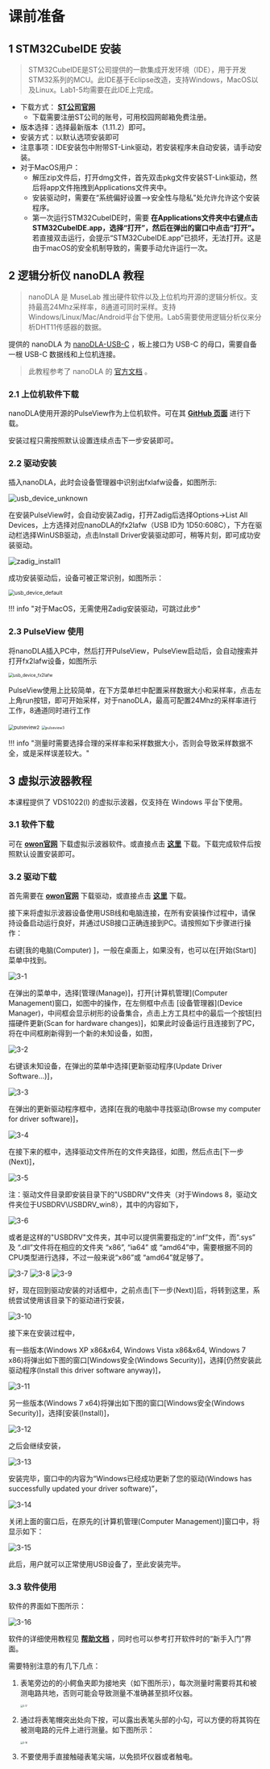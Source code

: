 # 课前准备

## 1 STM32CubeIDE 安装

> STM32CubeIDE是ST公司提供的一款集成开发环境（IDE），用于开发STM32系列的MCU。此IDE基于Eclipse改造，支持Windows，MacOS以及Linux。Lab1-5均需要在此IDE上完成。

- 下载方式： **<u>[ST公司官网](https://www.st.com/zh/development-tools/stm32cubeide.html)</u>** 
    - 下载需要注册ST公司的账号，可用校园网邮箱免费注册。
- 版本选择：选择最新版本（1.11.2）即可。
- 安装方式：以默认选项安装即可
- 注意事项：IDE安装包中附带ST-Link驱动，若安装程序未自动安装，请手动安装。
- 对于MacOS用户：
    - 解压zip文件后，打开dmg文件，首先双击pkg文件安装ST-Link驱动，然后将app文件拖拽到Applications文件夹中。
    - 安装驱动时，需要在“系统偏好设置-->安全性与隐私”处允许允许这个安装程序。
    - 第一次运行STM32CubeIDE时，需要 **在Applications文件夹中右键点击STM32CubeIDE.app，选择“打开”，然后在弹出的窗口中点击“打开”。** 若直接双击运行，会提示“STM32CubeIDE.app”已损坏，无法打开。这是由于macOS的安全机制导致的，需要手动允许运行一次。
    
## 2 逻辑分析仪 nanoDLA 教程

> nanoDLA 是 MuseLab 推出硬件软件以及上位机均开源的逻辑分析仪。支持最高24Mhz采样率，8通道可同时采样。支持Windows/Linux/Mac/Android平台下使用。Lab5需要使用逻辑分析仪来分析DHT11传感器的数据。

提供的 nanoDLA 为 [nanoDLA-USB-C](https://item.taobao.com/item.htm?spm=2013.1.0.0.58b8333eL0dcfJ&id=642354490902) ，板上接口为 USB-C 的母口，需要自备一根 USB-C 数据线和上位机连接。

> 此教程参考了 nanoDLA 的 [官方文档](https://github.com/wuxx/nanoDLA) 。

### 2.1 上位机软件下载

nanoDLA使用开源的PulseView作为上位机软件。可在其 **<u>[GitHub 页面](https://github.com/wuxx/nanoDLA/tree/master/software)</u>** 进行下载。

安装过程只需按照默认设置连续点击下一步安装即可。

### 2.2 驱动安装

插入nanoDLA，此时会设备管理器中识别出fxlafw设备，如图所示:

<img src="https://github.com/wuxx/nanoDLA/blob/master/doc/usb_device_unknown_v1.2.png?raw=true" alt="usb_device_unknown" style="zoom:100%;" />

在安装PulseView时，会自动安装Zadig，打开Zadig后选择Options->List All Devices，上方选择对应nanoDLA的fx2lafw（USB ID为 1D50:608C），下方在驱动栏选择WinUSB驱动，点击Install Driver安装驱动即可，稍等片刻，即可成功安装驱动。

<img src="https://github.com/wuxx/nanoDLA/blob/master/doc/zadig_install1_v1.2.png?raw=true" alt="zadig_install1" style="zoom:100%;" />

成功安装驱动后，设备可被正常识别，如图所示：

<img src="https://github.com/wuxx/nanoDLA/blob/master/doc/usb_device_default_v1.2.png?raw=true" alt="usb_device_default" style="zoom:75%;" />

!!! info "对于MacOS，无需使用Zadig安装驱动，可跳过此步"

### 2.3 PulseView 使用

将nanoDLA插入PC中，然后打开PulseView，PulseView启动后，会自动搜索并打开fx2lafw设备，如图所示

<img src="https://github.com/wuxx/nanoDLA/blob/master/doc/usb_device_fx2lafw.png?raw=true" alt="usb_device_fx2lafw" style="zoom:60%;" />

PulseView使用上比较简单，在下方菜单栏中配置采样数据大小和采样率，点击左上角run按钮，即可开始采样，对于nanoDLA，最高可配置24Mhz的采样率进行工作，8通道同时进行工作

<img src="https://github.com/wuxx/nanoDLA/blob/master/doc/pulseview2.png?raw=true" alt="pulseview2" style="zoom:68%;" />

<img src="https://github.com/wuxx/nanoDLA/blob/master/doc/pulseview3.png?raw=true" alt="pulseview3" style="zoom:50%;" />

!!! info "测量时需要选择合理的采样率和采样数据大小，否则会导致采样数据不全，或是采样误差较大。"

## 3 虚拟示波器教程

本课程提供了 VDS1022(l) 的虚拟示波器，仅支持在 Windows 平台下使用。

### 3.1 软件下载

可在 **<u>[owon官网](http://www.owon.com.cn/products_info.asp?ProID=175)</u>** 下载虚拟示波器软件。或直接点击 **<u>[这里](http://www.owon.com.cn/softdown/PC/OWON_VDS1022_Setup.rar)</u>** 下载。下载完成软件后按照默认设置安装即可。

### 3.2 驱动下载

首先需要在 **<u>[owon官网](http://www.owon.com.cn/products_info.asp?ProID=175)</u>** 下载驱动，或直接点击 **<u>[这里](http://www.owon.com.cn/softdown/PC/VDS_USBDRV.zip)</u>** 下载。

接下来将虚拟示波器设备使用USB线和电脑连接，在所有安装操作过程中，请保持设备启动运行良好，并通过USB接口正确连接到PC。请按照如下步骤进行操作：

右键[我的电脑(Computer) ]，一般在桌面上，如果没有，也可以在[开始(Start)]菜单中找到。

<img src="../img/3-1.gif" alt="3-1" style="zoom:100%;" />

在弹出的菜单中，选择[管理(Manage)]，打开[计算机管理](Computer Management)窗口，如图中的操作，在左侧框中点击 [设备管理器](Device Manager)，中间框会显示树形的设备集合，点击上方工具栏中的最后一个按钮[扫描硬件更新(Scan for hardware changes)]，如果此时设备运行且连接到了PC，将在中间框刷新得到一个新的未知设备，如图，

<img src="../img/3-2.gif" alt="3-2" style="zoom:100%;" />

右键该未知设备，在弹出的菜单中选择[更新驱动程序(Update Driver Software...)]，

<img src="../img/3-3.gif" alt="3-3" style="zoom:100%;" />

在弹出的更新驱动程序框中，选择[在我的电脑中寻找驱动(Browse my computer for driver software)]，

<img src="../img/3-4.gif" alt="3-4" style="zoom:100%;" />

在接下来的框中，选择驱动文件所在的文件夹路径，如图，然后点击[下一步(Next)]，

<img src="../img/3-5.gif" alt="3-5" style="zoom:100%;" />

注：驱动文件目录即安装目录下的"USBDRV"文件夹（对于Windows 8，驱动文件夹位于USBDRV\USBDRV_win8），其中的内容如下，

<img src="../img/3-6.gif" alt="3-6" style="zoom:100%;" />

或者是这样的"USBDRV"文件夹，其中可以提供需要指定的“.inf”文件，而“.sys” 及 “.dll”文件将在相应的文件夹 “x86”, “ia64” 或 “amd64”中，需要根据不同的CPU类型进行选择，不过一般来说“x86”或 “amd64”就足够了。

<img src="../img/3-7.png" alt="3-7" style="zoom:100%;" />

<img src="../img/3-8.png" alt="3-8" style="zoom:100%;" />

<img src="../img/3-9.png" alt="3-9" style="zoom:100%;" />

好，现在回到驱动安装的对话框中，之前点击[下一步(Next)]后，将转到这里，系统尝试使用该目录下的驱动进行安装，

<img src="../img/3-10.gif" alt="3-10" style="zoom:100%;" />

接下来在安装过程中，
 
有一些版本(Windows XP x86&x64, Windows Vista x86&x64, Windows 7 x86)将弹出如下图的窗口[Windows安全(Windows Security)]，选择[仍然安装此驱动程序(Install this driver software anyway)]，

<img src="../img/3-11.gif" alt="3-11" style="zoom:100%;" />

另一些版本(Windows 7 x64)将弹出如下图的窗口[Windows安全(Windows Security)]，选择[安装(Install)]，

<img src="../img/3-12.gif" alt="3-12" style="zoom:100%;" />

之后会继续安装，

<img src="../img/3-13.gif" alt="3-13" style="zoom:100%;" />

安装完毕，窗口中的内容为“Windows已经成功更新了您的驱动(Windows has successfully updated your driver software)”，

<img src="../img/3-14.gif" alt="3-14" style="zoom:100%;" />

关闭上面的窗口后，在原先的[计算机管理(Computer Management)]窗口中，将显示如下：

<img src="../img/3-15.gif" alt="3-15" style="zoom:100%;" />

此后，用户就可以正常使用USB设备了，至此安装完毕。

### 3.3 软件使用

软件的界面如下图所示：

<img src="../img/3-16.png" alt="3-16" style="zoom:100%;" />

软件的详细使用教程见 **<u>[帮助文档](http://www.owon.com.cn/probook/VDS_1022_1022I.rar)</u>** ，同时也可以参考打开软件时的“新手入门”界面。

需要特别注意的有几下几点：

1. 表笔旁边的的小鳄鱼夹即为接地夹（如下图所示），每次测量时需要将其和被测电路共地，否则可能会导致测量不准确甚至损坏仪器。

    <img src="../img/3-17.jpeg" alt="3-17" style="zoom:30%;" />

2. 通过将表笔帽突出处向下按，可以露出表笔头部的小勾，可以方便的将其钩在被测电路的元件上进行测量。如下图所示：

    <img src="../img/3-18.jpeg" alt="3-18" style="zoom:30%;" />

3. 不要使用手直接触碰表笔尖端，以免损坏仪器或者触电。